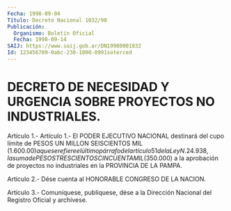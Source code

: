 ```yaml
---
Fecha: 1998-09-04
Título: Decreto Nacional 1032/98
Publicación:
  Organismo: Boletín Oficial
  Fecha: 1998-09-14
SAIJ: https://www.saij.gob.ar/DN19980001032
Id: 123456789-0abc-230-1000-8991soterced
---
```

# DECRETO DE NECESIDAD Y URGENCIA SOBRE PROYECTOS NO INDUSTRIALES.

<a id="1"></a>
Artículo  1.- Artículo 1.- El PODER EJECUTIVO NACIONAL destinará del cupo límite  de PESOS UN MILLON SEISCIENTOS MIL ($1.600.00) a que se refiere el último  párrafo  del  artículo 51 de la Ley N. 24.938, la suma de PESOS TRESCIENTOS CINCUENTA  MIL  ($350.000) a la aprobación de proyectos no industriales en la PROVINCIA DE LA PAMPA.

<a id="2"></a>
Artículo  2.-  Dése  cuenta  al  HONORABLE  CONGRESO  DE  LA NACION.

<a id="3"></a>
Artículo  3.-  Comuníquese, publíquese, dése a la Dirección Nacional del Registro Oficial y archívese.